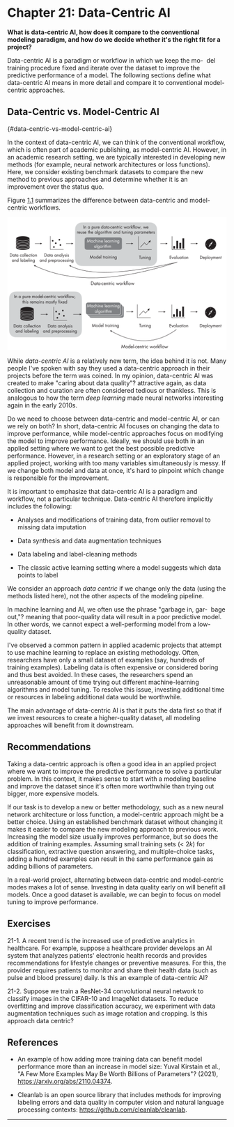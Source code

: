 







# Chapter 21: Data-Centric AI
[](#chapter-21-data-centric-ai)



**What is data-centric AI, how does it compare to the conventional
modeling paradigm, and how do we decide whether it's the right fit for
a project?**

Data-centric AI is a paradigm or workflow in which we keep the mo-  del
training procedure fixed and iterate over the dataset to improve the
predictive performance of a model. The following sections define what
data-centric AI means in more detail and compare it to conventional
model-centric approaches.

## Data-Centric vs. Model-Centric AI
[](#data-centric-vs-model-centric-ai) {#data-centric-vs-model-centric-ai}

In the context of data-centric AI, we can think of the conventional
workflow, which is often part of academic publishing, as model-centric
AI. However, in an academic research setting, we are typically
interested in developing new methods (for example, neural network
architectures or loss functions). Here, we consider existing benchmark
datasets to compare the new method to previous approaches and determine
whether it is an improvement over the status quo.

Figure [1.1](#fig-ch21-fig01) summarizes the difference between data-centric and
model-centric workflows.

<a id="fig-ch21-fig01"></a>

![image](../images/ch21-fig01.png)

While *data-centric AI* is a relatively new term, the idea behind it is
not. Many people I've spoken with say they used a data-centric
approach in their projects before the term was coined. In my opinion,
data-centric AI was created to make "caring about data quality"?
attractive again, as data collection and curation are often considered
tedious or thankless. This is analogous to how the term *deep learning*
made neural networks interesting again in the early 2010s.

Do we need to choose between data-centric and model-centric AI, or can
we rely on both? In short, data-centric AI focuses on changing the data
to improve performance, while model-centric approaches focus on
modifying the model to improve performance. Ideally, we should use both
in an applied setting where we want to get the best possible predictive
performance. However, in a research setting or an exploratory stage of
an applied project, working with too many variables simultaneously is
messy. If we change both model and data at once, it's hard to pinpoint
which change is responsible for the improvement.

It is important to emphasize that data-centric AI is a paradigm and
workflow, not a particular technique. Data-centric AI therefore
implicitly includes the following:

- Analyses and modifications of training data, from outlier removal to
  missing data imputation

- Data synthesis and data augmentation techniques

- Data labeling and label-cleaning methods

- The classic active learning setting where a model suggests which data
  points to label

We consider an approach *data centric* if we change only the data (using
the methods listed here), not the other aspects of the modeling
pipeline.

In machine learning and AI, we often use the phrase "garbage in, gar-
 bage out,"? meaning that poor-quality data will result in a poor
predictive model. In other words, we cannot expect a well-performing
model from a low-quality dataset.

I've observed a common pattern in applied academic projects that
attempt to use machine learning to replace an existing methodology.
Often, researchers have only a small dataset of examples (say, hundreds
of training examples). Labeling data is often expensive or considered
boring and thus best avoided. In these cases, the researchers spend an
unreasonable amount of time trying out different machine-learning
algorithms and model tuning. To resolve this issue, investing additional
time or resources in labeling additional data would be worthwhile.

The main advantage of data-centric AI is that it puts the data first so
that if we invest resources to create a higher-quality dataset, all
modeling approaches will benefit from it downstream.

## Recommendations
[](#recommendations)

Taking a data-centric approach is often a good idea in an applied
project where we want to improve the predictive performance to solve a
particular problem. In this context, it makes sense to start with a
modeling baseline and improve the dataset since it's often more
worthwhile than trying out bigger, more expensive models.

If our task is to develop a new or better methodology, such as a new
neural network architecture or loss function, a model-centric approach
might be a better choice. Using an established benchmark dataset without
changing it makes it easier to compare the new modeling approach to
previous work. Increasing the model size usually improves performance,
but so does the addition of training examples. Assuming small training
sets (\< 2*k*) for classification, extractive question answering, and
multiple-choice tasks, adding a hundred examples can result in the same
performance gain as adding billions of parameters.

In a real-world project, alternating between data-centric and
model-centric modes makes a lot of sense. Investing in data quality
early on will benefit all models. Once a good dataset is available, we
can begin to focus on model tuning to improve performance.

## Exercises
[](#exercises)

21-1. A recent trend is the increased use of predictive analytics in
healthcare. For example, suppose a healthcare provider develops an AI
system that analyzes patients' electronic health records and provides
recommendations for lifestyle changes or preventive measures. For this,
the provider requires patients to monitor and share their health data
(such as pulse and blood pressure) daily. Is this an example of
data-centric AI?

21-2. Suppose we train a ResNet-34 convolutional neural network to
classify images in the CIFAR-10 and ImageNet datasets. To reduce
overfitting and improve classification accuracy, we experiment with data
augmentation techniques such as image rotation and cropping. Is this
approach data centric?

## References
[](#references)

- An example of how adding more training data can benefit model
  performance more than an increase in model size: Yuval Kirstain et
  al., "A Few More Examples May Be Worth Billions of Parameters"?
  (2021), <https://arxiv.org/abs/2110.04374>.

- Cleanlab is an open source library that includes methods for improving
  labeling errors and data quality in computer vision and natural
  language processing contexts: <https://github.com/cleanlab/cleanlab>.


------------------------------------------------------------------------

